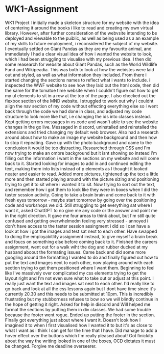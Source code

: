 # WK1-Assignment

WK1 Project
I initially made a skeleton structure for my website with the idea of centering it around the books i like to read and creating my own virtual library. However, after further consideration of the webvsite intending to be deployed and viewable to the puiblic, as well as being used as a an example of my skills to future employment, i reconsidered the subject of my website.
I eventually settled on Giant Pandas as they are my favourite animal, and immediately I had a clear visual idea of how i wanted the website to look, which i had been struggling to visualise with my previous idea. I then did some reasearch for website about Giant Pandas, such as the World Wildlife Fund and Wikipeadia. This was both to look at how the webistes were laid out and styled, as well as what information they included. From there i started changing the sections names to reflect what i wants to include.
i inspected the WWF website to see how they laid out the html code, then did the same for the tomatoe time website when I couldn't figure out how to get my ul elements to sit in a row at the top of the page. I also checked out the flexbox section of the MND website.
I struggled to work out why i couldnt align the nav section of my code without effecting everything else so I went back through the code we had done in class, and adjusted my code structure to look more like that, i.e changing the ids into classes instead.
Kept getting errors messages in vs.code and wasn't able to see the website changes in the go live. Messaged in discord, uninstalled and reinstalled the extensions and tried changing my default web browser. Also had a research around about how to make an image my website background and then how to stop it repeating.
Gave up with the photo background and came to the conclusion it would be too distracting. Researched through CSS and I'm now trying to make an ombre background but it isnt showing so instead i'm filling out the information i want in the sections on my website and will come back to it.
Started looking for images to add in and continued editing the text, making them into lists instead of p elements as I thought it looked neater and easier to read.
Added more pictures, tightened up the text a little more and then started playing around with the picture sizing and positioning trying to get it to sit where i wanted it to sit.
Now trying to sort out the text, and remember how i got them to look like they were in boxes when I did the taster session activity. Going to take a brain brain and come back to it with fresh eyes tomorrow - maybe start tomorrow by going over the positioning code and workshops we did.
Still struggling to get everything sat where I want it, asked ChatGPT to no give me any code or the answer and point me in the right direction. It gave me four areas to think about, but I'm still quite confused and getting overwhelmedm feeling very stressed - annoyed i don't have access to the taster session assingment i did so i can have a look at how i got the images and test sat next to each other. Have swapped to doing the employabitlity assignment instead, to give myself a brain break and foucs on something else before coming back to it.
Finished the careers assignment, went out for a walk wiht the dog and rubber ducked at my husband aboout the formating issues. Came back and did some more googling around the formatting I wanted to do and finally figured out how to put the text and images next to each other, now playing around with each section trying to get them positioned where I want them.
Beginning to feel like I've massively over complicated my css elements trying to get the layout right and I'm not even sure what to take out or adjust at this point. I really just want the text and images sat next to each other. I'd really like to go back and look at all the css lessons again but I dont have time since it's currently 20.30 and this needs to be submitted at 10pm. This is incredibly frustrating but my stubborness refuses to bow so we will blindly continue in the hope of getting it right.
Asked for help in discord and Will helped me format the sections by putting them in div classes. We had some trouble because the footer went rogue. Ended up putting the footer in the section.
Finally got everything just about where I want it. Doesn't look how I imagined it to when I first visualised how I wanted it to but it's as close to what I want as i think I can get for the time that I have.
Did manage to add a hover effect over the buttons which I'm really pleased about!
Got finickity about the way the writing looked in one of the boxes, OCD dictates it must be changed. Forgive me deadline overseerer.
